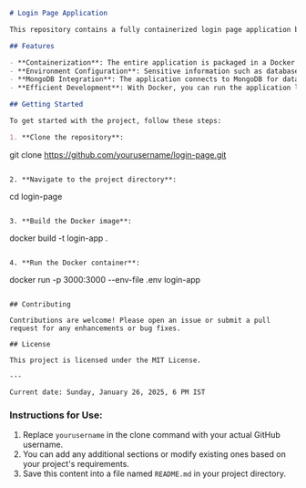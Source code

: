 ```markdown
# Login Page Application

This repository contains a fully containerized login page application built with Node.js and Express. The application is designed to provide a secure and user-friendly interface for user authentication. Utilizing Docker, this project simplifies deployment and ensures consistency across different environments.

## Features

- **Containerization**: The entire application is packaged in a Docker container, making it easy to deploy and manage.
- **Environment Configuration**: Sensitive information such as database connection strings is stored in a `.env` file, ensuring security and flexibility.
- **MongoDB Integration**: The application connects to MongoDB for data storage, enabling robust user management.
- **Efficient Development**: With Docker, you can run the application locally without worrying about environment discrepancies.

## Getting Started

To get started with the project, follow these steps:

1. **Clone the repository**:
   ```
   git clone https://github.com/yourusername/login-page.git
   ```

2. **Navigate to the project directory**:
   ```
   cd login-page
   ```

3. **Build the Docker image**:
   ```
   docker build -t login-app .
   ```

4. **Run the Docker container**:
   ```
   docker run -p 3000:3000 --env-file .env login-app
   ```

## Contributing

Contributions are welcome! Please open an issue or submit a pull request for any enhancements or bug fixes.

## License

This project is licensed under the MIT License.

---

Current date: Sunday, January 26, 2025, 6 PM IST
```

### Instructions for Use:
1. Replace `yourusername` in the clone command with your actual GitHub username.
2. You can add any additional sections or modify existing ones based on your project's requirements.
3. Save this content into a file named `README.md` in your project directory.

